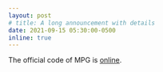 ```yaml
---
layout: post
# title: A long announcement with details
date: 2021-09-15 05:30:00-0500
inline: true
---
```


The official code of MPG is [online](https://github.com/klory/MPG_Arxiv).